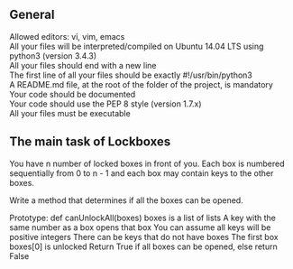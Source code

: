 ## General
  <p> Allowed editors: vi, vim, emacs <br>
  All your files will be interpreted/compiled on Ubuntu 14.04 LTS using python3 (version 3.4.3) <br>
  All your files should end with a new line <br>
  The first line of all your files should be exactly #!/usr/bin/python3 <br>
  A README.md file, at the root of the folder of the project, is mandatory <br>
  Your code should be documented <br>
  Your code should use the PEP 8 style (version 1.7.x) <br>
  All your files must be executable </p>

## The main task of Lockboxes
  You have n number of locked boxes in front of you. Each box is numbered sequentially from 0 to n - 1 and each box may contain keys to the other boxes.

  Write a method that determines if all the boxes can be opened.

  Prototype: def canUnlockAll(boxes)
  boxes is a list of lists
  A key with the same number as a box opens that box
  You can assume all keys will be positive integers
  There can be keys that do not have boxes
  The first box boxes[0] is unlocked
  Return True if all boxes can be opened, else return False